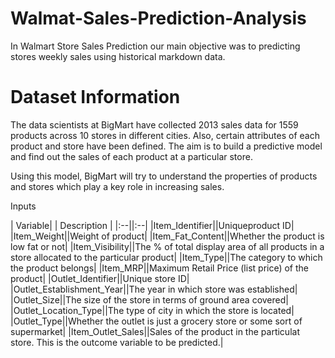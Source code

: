 # Walmat-Sales-Prediction-Analysis
In Walmart Store Sales Prediction our main objective was to predicting stores weekly sales using historical markdown data.

# Dataset Information
The data scientists at BigMart have collected 2013 sales data for 1559 products across 10 stores in different cities. Also, certain attributes of each product and store have been defined. The aim is to build a predictive model and find out the sales of each product at a particular store.

Using this model, BigMart will try to understand the properties of products and stores which play a key role in increasing sales.

Inputs

| Variable| | Description |
|:--||:--|
|Item_Identifier||Uniqueproduct ID|
|Item_Weight||Weight of product|
|Item_Fat_Content||Whether the product is low fat or not|
|Item_Visibility||The % of total display area of all products in a store allocated to the particular product|
|Item_Type||The category to which the product belongs|
|Item_MRP||Maximum Retail Price (list price) of the product|
|Outlet_Identifier||Unique store ID|
|Outlet_Establishment_Year||The year in which store was established|
|Outlet_Size||The size of the store in terms of ground area covered|
|Outlet_Location_Type||The type of city in which the store is located|
|Outlet_Type||Whether the outlet is just a grocery store or some sort of supermarket|
|Item_Outlet_Sales||Sales of the product in the particulat store. This is the outcome variable to be predicted.|
